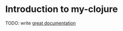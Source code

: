 # Introduction to my-clojure

TODO: write [great documentation](http://jacobian.org/writing/what-to-write/)
